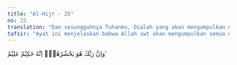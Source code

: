 ```yaml
---
title: "Al-Hijr - 25"
no: 25
translation: "Dan sesungguhnya Tuhanmu, Dialah yang akan mengumpulkan mereka. Sungguh, Dia Mahabijaksana, Maha Mengetahui."
tafsir: "Ayat ini menjelaskan bahwa Allah swt akan mengumpulkan semua manusia di akhirat nanti, baik yang terdahulu, sekarang, maupun akan datang. Semua mereka akan ditimbang amal perbuatannya, tidak ada satupun yang tidak ditimbang, karena tidak satupun dari perbuatan itu yang luput dari pengetahuan Allah. Kemudian Dia memberikan pahala dan pembalasan kepada manusia sesuai dengan perbuatan yang telah mereka lakukan. Allah Mahabijaksana dan Maha Mengetahui segala sesuatu."
---
```


وَاِنَّ رَبَّكَ هُوَ يَحْشُرُهُمْۗ اِنَّهٗ حَكِيْمٌ عَلِيْمٌ ࣖ 
